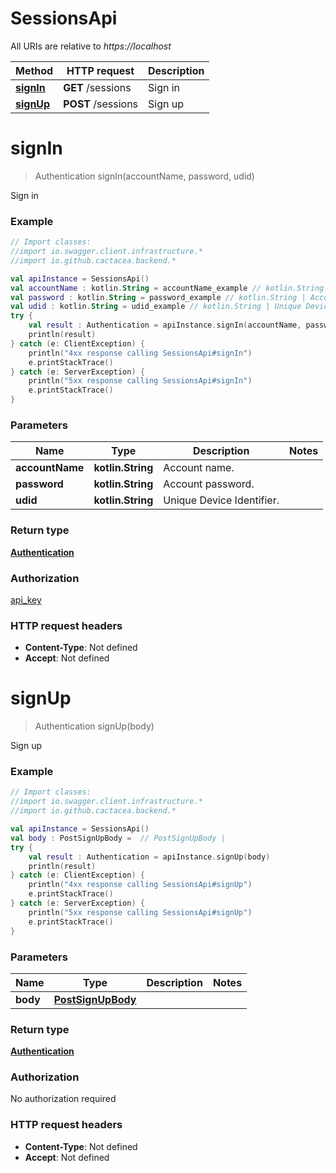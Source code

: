 # SessionsApi

All URIs are relative to *https://localhost*

Method | HTTP request | Description
------------- | ------------- | -------------
[**signIn**](SessionsApi.md#signIn) | **GET** /sessions | Sign in
[**signUp**](SessionsApi.md#signUp) | **POST** /sessions | Sign up


<a name="signIn"></a>
# **signIn**
> Authentication signIn(accountName, password, udid)

Sign in

### Example
```kotlin
// Import classes:
//import io.swagger.client.infrastructure.*
//import io.github.cactacea.backend.*

val apiInstance = SessionsApi()
val accountName : kotlin.String = accountName_example // kotlin.String | Account name.
val password : kotlin.String = password_example // kotlin.String | Account password.
val udid : kotlin.String = udid_example // kotlin.String | Unique Device Identifier.
try {
    val result : Authentication = apiInstance.signIn(accountName, password, udid)
    println(result)
} catch (e: ClientException) {
    println("4xx response calling SessionsApi#signIn")
    e.printStackTrace()
} catch (e: ServerException) {
    println("5xx response calling SessionsApi#signIn")
    e.printStackTrace()
}
```

### Parameters

Name | Type | Description  | Notes
------------- | ------------- | ------------- | -------------
 **accountName** | **kotlin.String**| Account name. |
 **password** | **kotlin.String**| Account password. |
 **udid** | **kotlin.String**| Unique Device Identifier. |

### Return type

[**Authentication**](Authentication.md)

### Authorization

[api_key](../README.md#api_key)

### HTTP request headers

 - **Content-Type**: Not defined
 - **Accept**: Not defined

<a name="signUp"></a>
# **signUp**
> Authentication signUp(body)

Sign up

### Example
```kotlin
// Import classes:
//import io.swagger.client.infrastructure.*
//import io.github.cactacea.backend.*

val apiInstance = SessionsApi()
val body : PostSignUpBody =  // PostSignUpBody | 
try {
    val result : Authentication = apiInstance.signUp(body)
    println(result)
} catch (e: ClientException) {
    println("4xx response calling SessionsApi#signUp")
    e.printStackTrace()
} catch (e: ServerException) {
    println("5xx response calling SessionsApi#signUp")
    e.printStackTrace()
}
```

### Parameters

Name | Type | Description  | Notes
------------- | ------------- | ------------- | -------------
 **body** | [**PostSignUpBody**](PostSignUpBody.md)|  |

### Return type

[**Authentication**](Authentication.md)

### Authorization

No authorization required

### HTTP request headers

 - **Content-Type**: Not defined
 - **Accept**: Not defined


